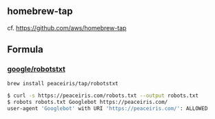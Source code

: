 ## homebrew-tap

cf. https://github.com/aws/homebrew-tap


## Formula

### [google/robotstxt](https://github.com/google/robotstxt)

```sh
brew install peaceiris/tap/robotstxt
```

```sh
$ curl -s https://peaceiris.com/robots.txt --output robots.txt
$ robots robots.txt Googlebot https://peaceiris.com/
user-agent 'Googlebot' with URI 'https://peaceiris.com/': ALLOWED
```
